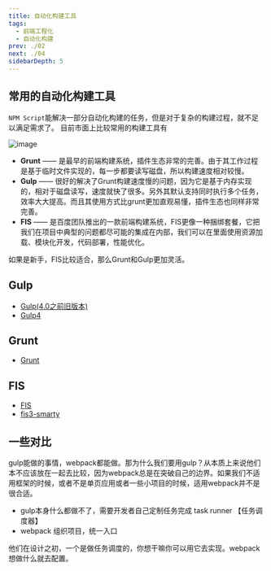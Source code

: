 ```yaml
---
title: 自动化构建工具
tags:
  - 前端工程化
  - 自动化构建
prev: ./02
next: ./04
sidebarDepth: 5
---
```


## 常用的自动化构建工具
`NPM Script`能解决一部分自动化构建的任务，但是对于复杂的构建过程，就不足以满足需求了。
目前市面上比较常用的构建工具有

![image](/assets/images/program/buildAuto/buildAuto2.png)

- **Grunt** —— 是最早的前端构建系统，插件生态非常的完善。由于其工作过程是基于临时文件实现的，每一步都要读写磁盘，所以构建速度相对较慢。
- **Gulp** —— 很好的解决了Grunt构建速度慢的问题，因为它是基于内存实现的，相对于磁盘读写，速度就快了很多。另外其默认支持同时执行多个任务，效率大大提高。而且其使用方式比grunt更加直观易懂，插件生态也同样非常完善。
- **FIS** —— 是百度团队推出的一款前端构建系统，FIS更像一种捆绑套餐，它把我们在项目中典型的问题都尽可能的集成在内部，我们可以在里面使用资源加载、模块化开发，代码部署，性能优化。

如果是新手，FIS比较适合，那么Grunt和Gulp更加灵活。

## Gulp

- [Gulp(4.0之前旧版本)](./gulp/gulp3/)
- [Gulp4](./gulp/gulp4/01)

## Grunt

- [Grunt](./Grunt/)

## FIS

- [FIS](./FIS/01fis)
- [fis3-smarty](./FIS/02smarty)

## 一些对比

gulp能做的事情，webpack都能做。那为什么我们要用gulp？从本质上来说他们本不应该放在一起去比较，因为webpack总是在突破自己的边界。如果我们不适用框架的时候，或者不是单页应用或者一些小项目的时候，适用webpack并不是很合适。
- gulp本身什么都做不了，需要开发者自己定制任务完成 task runner 【任务调度器】
- webpack 组织项目，统一入口

他们在设计之初，一个是做任务调度的，你想干嘛你可以用它去实现。webpack想做什么就去配置。
